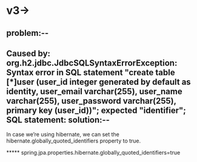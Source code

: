 v3-> 
===========================
problem:--
-----------
Caused by: org.h2.jdbc.JdbcSQLSyntaxErrorException: Syntax error in SQL statement "create table [*]user (user_id integer generated by default as identity, user_email varchar(255), user_name varchar(255), user_password varchar(255), primary key (user_id))"; expected "identifier"; SQL statement:
solution:--
------------
In case we’re using hibernate, we can set the hibernate.globally_quoted_identifiers property to true.

***** spring.jpa.properties.hibernate.globally_quoted_identifiers=true
